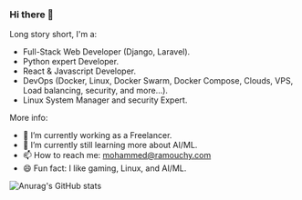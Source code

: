 ### Hi there 👋

Long story short, I'm a:
- Full-Stack Web Developer (Django, Laravel).
- Python expert Developer.
- React & Javascript Developer.
- DevOps (Docker, Linux, Docker Swarm, Docker Compose, Clouds, VPS, Load balancing, security, and more...).
- Linux System Manager and security Expert.

More info:
- 🔭 I’m currently working as a Freelancer.
- 🌱 I’m currently still learning more about AI/ML.
- 📫 How to reach me: mohammed@ramouchy.com
- 😄 Fun fact: I like gaming, Linux, and AI/ML.
  
<!--
**medram/medram** is a ✨ _special_ ✨ repository because its `README.md` (this file) appears on your GitHub profile.

Here are some ideas to get you started:

- 🔭 I’m currently working on ...
- 🌱 I’m currently learning ...
- 👯 I’m looking to collaborate on ...
- 🤔 I’m looking for help with ...
- 💬 Ask me about ...
- 📫 How to reach me: ...
- 😄 Pronouns: ...
- ⚡ Fun fact: ...
-->

![Anurag's GitHub stats](https://github-readme-stats.vercel.app/api?username=medram&show_icons=true&theme=radical)
